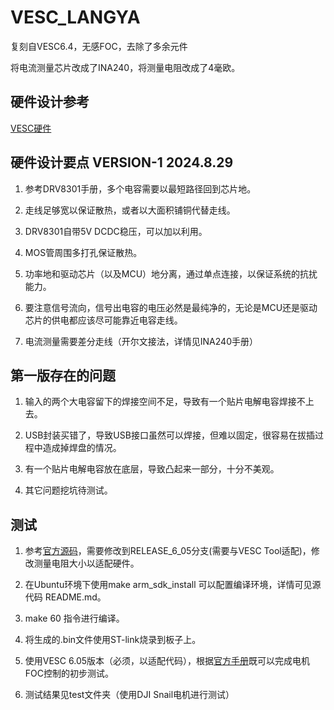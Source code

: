 # VESC_LANGYA

复刻自VESC6.4，无感FOC，去除了多余元件

将电流测量芯片改成了INA240，将测量电阻改成了4毫欧。

## 硬件设计参考

[VESC硬件](https://vesc-project.com/node/311)

## 硬件设计要点 VERSION-1 2024.8.29

1. 参考DRV8301手册，多个电容需要以最短路径回到芯片地。

2. 走线足够宽以保证散热，或者以大面积铺铜代替走线。

3. DRV8301自带5V DCDC稳压，可以加以利用。

4. MOS管周围多打孔保证散热。

5. 功率地和驱动芯片（以及MCU）地分离，通过单点连接，以保证系统的抗扰能力。

6. 要注意信号流向，信号出电容的电压必然是最纯净的，无论是MCU还是驱动芯片的供电都应该尽可能靠近电容走线。

7. 电流测量需要差分走线（开尔文接法，详情见INA240手册）

## 第一版存在的问题

1. 输入的两个大电容留下的焊接空间不足，导致有一个贴片电解电容焊接不上去。

2. USB封装买错了，导致USB接口虽然可以焊接，但难以固定，很容易在拔插过程中造成掉焊盘的情况。

3. 有一个贴片电解电容放在底层，导致凸起来一部分，十分不美观。

4. 其它问题挖坑待测试。

## 测试

1. 参考[官方源码](https://github.com/vedderb/bldc/)，需要修改到RELEASE_6_05分支(需要与VESC Tool适配)，修改测量电阻大小以适配硬件。

2. 在Ubuntu环境下使用make arm_sdk_install 可以配置编译环境，详情可见源代码 README.md。

3. make 60 指令进行编译。

4. 将生成的.bin文件使用ST-link烧录到板子上。

5. 使用VESC 6.05版本（必须，以适配代码），根据[官方手册](https://vesc-project.com/node/938)既可以完成电机FOC控制的初步测试。

6. 测试结果见test文件夹（使用DJI Snail电机进行测试）